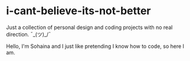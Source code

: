 # i-cant-believe-its-not-better
Just a collection of personal design and coding projects with no real direction. ¯\_(ツ)_/¯ 

Hello, I'm Sohaina and I just like pretending I know how to code, so here I am.
